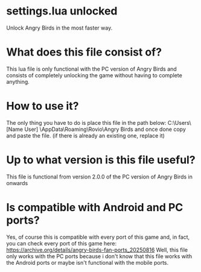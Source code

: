 # settings.lua unlocked
Unlock Angry Birds in the most faster way.
# What does this file consist of?
This lua file is only functional with the PC version of Angry Birds and consists of completely unlocking the game without having to complete anything.
# How to use it?
The only thing you have to do is place this file in the path below: C:\Users\ [Name User] \AppData\Roaming\Rovio\Angry Birds and once done copy and paste the file. (if there is already an existing one, replace it)
# Up to what version is this file useful?
This file is functional from version 2.0.0 of the PC version of Angry Birds in onwards
# Is compatible with Android and PC ports?
Yes, of course this is compatible with every port of this game and, in fact, you can check every port of this game here: https://archive.org/details/angry-birds-fan-ports_20250816
Well, this file only works with the PC ports because i don't know that this file works with the Android ports or maybe isn't functional with the mobile ports.

